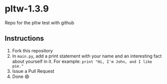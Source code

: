 # pltw-1.3.9
Repo for the pltw test with github

## Instructions
1. Fork this repository
2. In `main.py`, add a print statement with your name and an interesting fact about yourself in it. For example:
```print "Hi, I'm John, and I like pie."```
3. Issue a Pull Request
4. Done :smile: